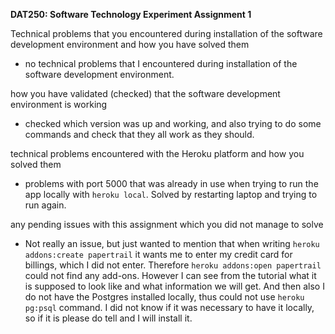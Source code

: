 **DAT250: Software Technology Experiment Assignment 1**

Technical problems that you encountered during installation of the software development environment and how you have solved them
- no technical problems that I encountered during installation of the software development environment.

how you have validated (checked) that the software development environment is working
- checked which version was up and working, and also trying to do some commands and check that they all work as they should.

technical problems encountered with the Heroku platform and how you solved them
-  problems with port 5000 that was already in use when trying to run the app locally with `heroku local`. Solved by restarting laptop and trying to run again.

any pending issues with this assignment which you did not manage to solve
- Not really an issue, but just wanted to mention that when writing `heroku addons:create papertrail` it wants me to enter my credit card for billings, which I did not enter. Therefore `heroku addons:open papertrail` could not find any add-ons. However I can see from the tutorial what it is supposed to look like and what information we will get. And then also I do not have the Postgres installed locally, thus could not use `heroku pg:psql` command. I did not know if it was necessary to have it locally, so if it is please do tell and I will install it.
